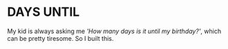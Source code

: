 # DAYS UNTIL

My kid is always asking me _'How many days is it until my birthday?'_, which
can be pretty tiresome. So I built this.
